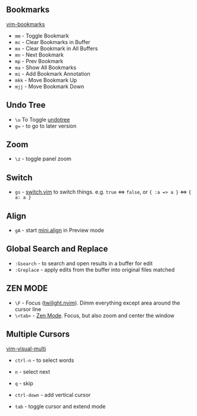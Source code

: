 ## Bookmarks

[vim-bookmarks](https://github.com/MattesGroeger/vim-bookmarks)

- `mm` - Toggle Bookmark
- `mc` - Clear Bookmarks in Buffer
- `mx` - Clear Bookmark in All Buffers
- `mn` - Next Bookmark
- `mp` - Prev Bookmark
- `ma` - Show All Bookmarks
- `mi` - Add Bookmark Annotation
- `mkk` - Move Bookmark Up
- `mjj` - Move Bookmark Down

## Undo Tree

- `\u` To Toggle [undotree](http://github.com/mbbill/undotree)
- `g=` - to go to later version

## Zoom

- `\z` - toggle panel zoom

## Switch

- `gs` - [switch.vim](https://github.com/AndrewRadev/switch.vim) to switch things. e.g. `true` <=> `false`, or `{ :a => a }` <=> `{ a: a }`

## Align

- `gA` - start [mini.align](https://github.com/echasnovski/mini.align) in Preview mode

## Global Search and Replace

- `:Gsearch` - to search and open results in a buffer for edit
- `:Greplace` - apply edits from the buffer into original files matched

## ZEN MODE

- `\F` - Focus ([twilight.nvim](https://github.com/folke/twilight.nvim)). Dimm everything except area around the cursor line
- `\<tab>` - [Zen Mode](https://github.com/folke/zen-mode.nvim). Focus, but also zoom and center the window

## Multiple Cursors

[vim-visual-multi](https://github.com/mg979/vim-visual-multi)

- `ctrl-n` - to select words
- `n` - select next
- `q` - skip

- `ctrl-down` - add vertical cursor

- `tab` - toggle cursor and extend mode
